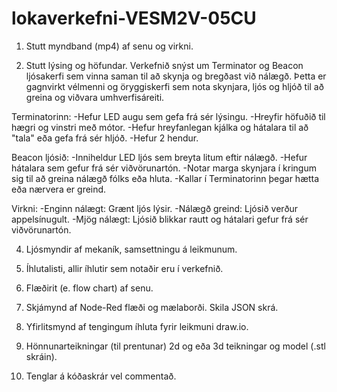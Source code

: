 # lokaverkefni-VESM2V-05CU

1. Stutt myndband (mp4) af senu og virkni.


2. Stutt lýsing og höfundar.
Verkefnið snýst um Terminator og Beacon ljósakerfi sem vinna saman til að skynja og bregðast við nálægð. Þetta er gagnvirkt vélmenni og öryggiskerfi sem nota skynjara, ljós og hljóð til að greina og viðvara umhverfisáreiti.

Terminatorinn:
-Hefur LED augu sem gefa frá sér lýsingu.
-Hreyfir höfuðið til hægri og vinstri með mótor.
-Hefur hreyfanlegan kjálka og hátalara til að "tala" eða gefa frá sér hljóð.
-Hefur 2 hendur.

Beacon ljósið:
-Inniheldur LED ljós sem breyta litum eftir nálægð.
-Hefur hátalara sem gefur frá sér viðvörunartón.
-Notar marga skynjara í kringum sig til að greina nálægð fólks eða hluta.
-Kallar í Terminatorinn þegar hætta eða nærvera er greind.

Virkni:
-Enginn nálægt: Grænt ljós lýsir.
-Nálægð greind: Ljósið verður appelsínugult.
-Mjög nálægt: Ljósið blikkar rautt og hátalari gefur frá sér viðvörunartón.

4. Ljósmyndir af mekaník, samsettningu á leikmunum.


5. Íhlutalisti, allir íhlutir sem notaðir eru í verkefnið.


6. Flæðirit (e. flow chart) af senu.


7. Skjámynd af Node-Red flæði og mælaborði. Skila JSON skrá.


8. Yfirlitsmynd af tengingum íhluta fyrir leikmuni draw.io.


9. Hönnunarteikningar (til prentunar) 2d og eða 3d teikningar og model (.stl skráin).


10. Tenglar á kóðaskrár vel commentað.
